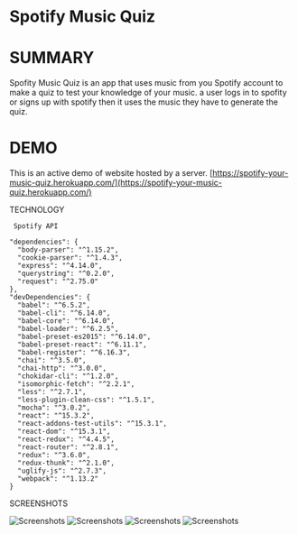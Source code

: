 # Spotify Music Quiz
# SUMMARY
Spofity Music Quiz is an app that uses music from you Spotify account to make a quiz to test your knowledge of your music. a user logs in to spofity or signs up with spotify then it uses the music they have to generate the quiz.

# DEMO
This is an active demo of website hosted by a server. [https://spotify-your-music-quiz.herokuapp.com/](https://spotify-your-music-quiz.herokuapp.com/)

TECHNOLOGY
    
     Spotify API

    "dependencies": {
      "body-parser": "^1.15.2",
      "cookie-parser": "^1.4.3",
      "express": "^4.14.0",
      "querystring": "^0.2.0",
      "request": "^2.75.0"
    },
    "devDependencies": {
      "babel": "^6.5.2",
      "babel-cli": "^6.14.0",
      "babel-core": "^6.14.0",
      "babel-loader": "^6.2.5",
      "babel-preset-es2015": "^6.14.0",
      "babel-preset-react": "^6.11.1",
      "babel-register": "^6.16.3",
      "chai": "^3.5.0",
      "chai-http": "^3.0.0",
      "chokidar-cli": "^1.2.0",
      "isomorphic-fetch": "^2.2.1",
      "less": "^2.7.1",
      "less-plugin-clean-css": "^1.5.1",
      "mocha": "^3.0.2",
      "react": "^15.3.2",
      "react-addons-test-utils": "^15.3.1",
      "react-dom": "^15.3.1",
      "react-redux": "^4.4.5",
      "react-router": "^2.8.1",
      "redux": "^3.6.0",
      "redux-thunk": "^2.1.0",
      "uglify-js": "^2.7.3",
      "webpack": "^1.13.2"
    }

SCREENSHOTS

![Screenshots](https://raw.githubusercontent.com/KyloJorgensen/spotify-your-music-quiz-react-capstone/master/screenshots/Screen%20Shot%202016-10-26%20at%2010.04.47%20AM.png)
![Screenshots](https://raw.githubusercontent.com/KyloJorgensen/spotify-your-music-quiz-react-capstone/master/screenshots/Screen%20Shot%202016-10-26%20at%2010.05.01%20AM.png)
![Screenshots](https://raw.githubusercontent.com/KyloJorgensen/spotify-your-music-quiz-react-capstone/master/screenshots/Screen%20Shot%202016-10-26%20at%2010.05.16%20AM.png)
![Screenshots](https://raw.githubusercontent.com/KyloJorgensen/spotify-your-music-quiz-react-capstone/master/screenshots/Screen%20Shot%202016-10-26%20at%2010.05.27%20AM.png)
